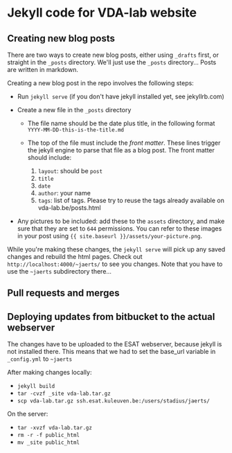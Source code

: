 # Jekyll code for VDA-lab website

## Creating new blog posts

There are two ways to create new blog posts, either using `_drafts` first, or straight in the `_posts` directory. We'll just use the `_posts` directory... Posts are written in markdown.

Creating a new blog post in the repo involves the following steps:

* Run `jekyll serve` (if you don't have jekyll installed yet, see jekyllrb.com)
* Create a new file in the `_posts` directory

  * The file name should be the date plus title, in the following format `YYYY-MM-DD-this-is-the-title.md`
  * The top of the file must include the *front matter*. These lines trigger the jekyll engine to parse that file as a blog post. The front matter should include:

    1. `layout`: should be `post`
    1. `title`
    1. `date`
    1. `author`: your name
    1. `tags`: list of tags. Please try to reuse the tags already available on vda-lab.be/posts.html

* Any pictures to be included: add these to the `assets` directory, and make sure that they are set to `644` permissions. You can refer to these images in your post using `{{ site.baseurl }}/assets/your-picture.png`.

While you're making these changes, the `jekyll serve` will pick up any saved changes and rebuild the html pages. Check out `http://localhost:4000/~jaerts/` to see you changes. Note that you have to use the `~jaerts` subdirectory there...

## Pull requests and merges



## Deploying updates from bitbucket to the actual webserver

The changes have to be uploaded to the ESAT webserver, because jekyll is not installed there. This means that we had to set the base_url variable in `_config.yml` to `~jaerts`

After making changes locally:

* `jekyll build`
* `tar -cvzf _site vda-lab.tar.gz`
* `scp vda-lab.tar.gz ssh.esat.kuleuven.be:/users/stadius/jaerts/`

On the server:

* `tar -xvzf vda-lab.tar.gz`
* `rm -r -f public_html`
* `mv _site public_html`
